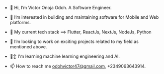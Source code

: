 - 👋 Hi, I’m Victor Onoja Odoh. A Software Engineer.
  
- 👀 I’m interested in building and maintaining software for Mobile and Web platforms.
  
- 🌱 My current tech stack ==> Flutter, ReactJs, NextJs, NodeJs, Python
  
- 💞️ I’m looking to work on exciting projects related to my field as mentioned above.

- 🙂‍↕️ I'm learning machine learning engineering and AI.
  
- 📫 How to reach me odohvictor47@gmail.com, +2349063643914.

<!---
victor-onoja/victor-onoja is a ✨ special ✨ repository because its `README.md` (this file) appears on your GitHub profile.
You can click the Preview link to take a look at your changes.
--->
